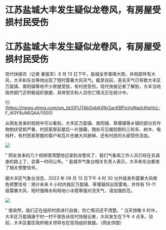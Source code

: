 # 江苏盐城大丰发生疑似龙卷风，有房屋受损村民受伤

# 江苏盐城大丰发生疑似龙卷风，有房屋受损村民受伤

现代快报讯（记者 姜振军）8 月 13
日下午，盐城全市普降大雨，并局部伴有大风，大丰和东台等地出现了短时雷暴大风天气。截至目前，恶劣天气已导致大丰区万盈镇、南阳镇等地不少房屋受损，有村民受伤。现代快报记者了解到，大丰当地政府部门正积极组织救援，具体受灾和人员伤亡情况正在统计中。

![](https://inews.gtimg.com/om_bt/OFUTAbGqbAXNr2acKBPixVpNadc6jpHcL-
F_iK0Y8uN6QAA/1000)

从网友发来的视频中可以看到，大丰区万盈镇、南阳镇、草堰镇等乡镇的部分农作物倒伏受损严重，村民家房前屋后一片狼藉，随处可见被刮倒的三轮车、树木、电线杆，有村民家房屋的窗户和瓦片也被大风掀掉，还有村民的头部受伤流血。

![](https://inews.gtimg.com/om_bt/OKSVveO5BwwCHBIyIHsUKkH5tExo5FcSNmqLrsf3LrKbYAA/1000)

" 网友发来的几个视频很清楚地记录到龙卷风了，我们气象局工作人员已经在去调查的路上了，会第一时间公布。"
盐城市气象台相关负责人表示，大丰和东台都发了相关预警信号。

据大丰区气象台消息，2023 年 08 月 13 日下午 4 时 30 分升级发布雷暴大风橙色预警信号：预计未来 6
小时内我区万盈镇、草堰镇将出现雷电，并伴有 10-11 级雷暴大风、短时强降水和局地小冰雹等强对流天气，请加强防范。

![](https://inews.gtimg.com/om_bt/OI8bqWD_XiBh6Wlcz8GF_l9KZimVIgBp5rQf2LmWJvtKgAA/1000)

" 很突然，我们正在组织村民进行自救，伤亡情况还不清楚。" 当天傍晚 6 时许，大丰区万盈镇康宁村一村干部告诉现代快报记者，大风发生在下午 4
点多。目前，大丰区委区政府相关领导也在现场组织救援。（网友供图）

